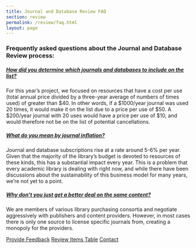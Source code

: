 ```yaml
---
title: Journal and Database Review FAQ
section: review
permalink: /review/faq.html
layout: page
---
```


<h3>Frequently asked questions about the Journal and Database Review process:</h3>

<div id="accordion">
 
 <div class="card my-2">
  <div class="card-header">
       <h5 class="mb-0"><a class="collapsed card-link" data-toggle="collapse" href="#collapseOne">How did you determine which journals and databases to include on the list? <span class=:fas fa-chevron-down smalltxt"></span></a></h5>
   </div> <!--end card-header-->
   
 <div id="collapseOne" class="collapse" data-parent="#accordion">
 <div class="card-body">
  <p>For this year’s project, we focused on resources that have a cost per use (total annual price divided by a three-year average of numbers of times used) of greater than $40. In other words, if a $1000/year journal was used 20 times, it would make it on the list due to a price per use of $50. A $200/year journal with 20 uses would have a price per use of $10, and would therefore not be on the list of potential cancellations.</p>
 </div> <!--end card-body-->
 </div> <!--end collapse-->
 </div> <!--end card-->

 <div class="card my-2">
  <div class="card-header">
       <h5 class="mb-0"><a class="collapsed card-link" data-toggle="collapse" href="#collapseTwo">What do you mean by journal inflation? <span class=:fas fa-chevron-down smalltxt"></span></a></h5>
   </div> <!--end card-header-->
   
 <div id="collapseOne" class="collapse" data-parent="#accordion">
 <div class="card-body">
  <p>Journal and database subscriptions rise at a rate around 5-6% per year. Given that the majority of the library’s budget is devoted to resources of these kinds, this has a substantial impact every year. This is a problem that every academic library is dealing with right now, and while there have been discussions about the sustainability of this business model for many years, we’re not yet to a point.</p>
 </div> <!--end card-body-->
 </div> <!--end collapse-->
 </div> <!--end card-->
 
  <div class="card my-2">
  <div class="card-header">
       <h5 class="mb-0"><a class="collapsed card-link" data-toggle="collapse" href="#collapseThree">Why don’t you just get a better deal on the same content? <span class=:fas fa-chevron-down smalltxt"></span></a></h5>
   </div> <!--end card-header-->
   
 <div id="collapseOne" class="collapse" data-parent="#accordion">
 <div class="card-body">
  <p>We are members of various library purchasing consortia and negotiate aggressively with publishers and content providers. However, in most cases there is only one source to license specific journals from, creating a monopoly for the providers.</p>
 </div> <!--end card-body-->
 </div> <!--end collapse-->
 </div> <!--end card-->
</div> <!--end accordion-->

<div class="text-center align-content-center mb-3">

  <a href="(qualtrics form)" class="btn btn-pride-gold btn m-2" role="button"><span class="fas fa-comment-alt"></span> Provide Feedback</a>
  <a href="{{ '/review/table.html' | relative_url }}" class="btn btn-clearwater btn m-2" role="button"><span class="fas fa-list"></span> Review Items Table</a>
  <a href="mailto:bhunter@uidaho.edu" class="btn btn-secondary btn m-2" role="button"><span class="fas fa-user"></span> Contact</a> 
       
</div>
      
